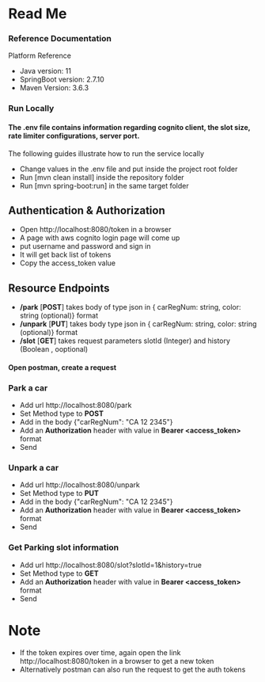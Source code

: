 # Read Me

### Reference Documentation

Platform Reference

* Java version: 11
* SpringBoot version: 2.7.10
* Maven Version: 3.6.3

### Run Locally

#### The .env file contains information regarding cognito client, the slot size, rate limiter configurations, server port.

The following guides illustrate how to run the service locally

* Change values in the .env file and put inside the project root folder
* Run [mvn clean install] inside the repository folder
* Run [mvn spring-boot:run] in the same target folder

## Authentication & Authorization

* Open http://localhost:8080/token in a browser
* A page with aws cognito login page will come up
* put username and password and sign in
* It will get back list of tokens
* Copy the access_token value

## Resource Endpoints

* **/park** [**POST**] takes body of type json in { carRegNum: string, color: string (optional)} format
* **/unpark** [**PUT**] takes body type json in { carRegNum: string, color: string (optional)} format
* **/slot** [**GET**] takes request parameters slotId (Integer) and history (Boolean , ooptional)

#### Open postman, create a request
### Park a car
* Add url http://localhost:8080/park
* Set Method type to **POST**
* Add in the body {"carRegNum": "CA 12 2345"}
* Add an **Authorization** header with value in **Bearer <access_token>** format
* Send

### Unpark a car
* Add url http://localhost:8080/unpark
* Set Method type to **PUT**
* Add in the body {"carRegNum": "CA 12 2345"}
* Add an **Authorization** header with value in **Bearer <access_token>** format
* Send

### Get Parking slot information
* Add url http://localhost:8080/slot?slotId=1&history=true
* Set Method type to **GET**
* Add an **Authorization** header with value in **Bearer <access_token>** format
* Send

# Note
* If the token expires over time, again open the link http://localhost:8080/token in a browser to get a new token
* Alternatively postman can also run the request to get the auth tokens



